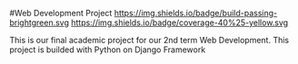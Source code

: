 #Web Development Project
https://img.shields.io/badge/build-passing-brightgreen.svg https://img.shields.io/badge/coverage-40%25-yellow.svg

This is our final academic project for our 2nd term Web Development. This project is builded with Python on Django Framework
